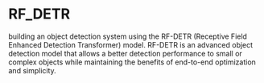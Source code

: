 # RF_DETR
building an object detection system using the RF-DETR (Receptive Field Enhanced Detection Transformer) model. RF-DETR is an advanced object detection model that allows a better detection performance to small or complex objects while maintaining the benefits of end-to-end optimization and simplicity.
